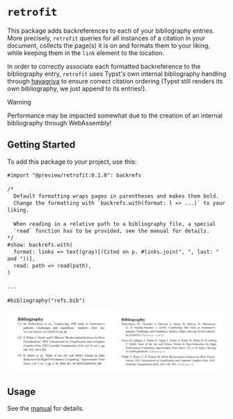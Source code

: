 # `retrofit`

This package adds backreferences to each of your bibliography entries. More precisely, `retrofit` queries for all instances of a citation in your document, collects the page(s) it is on and formats them to your liking, while keeping them in the `link` element to the location.

In order to correctly associate each formatted backreference to the bibliography entry, `retrofit` uses Typst's own internal bibliography handling through [hayagriva](https://github.com/typst/hayagriva) to ensure correct citation ordering (Typst still renders its own bibliography, we just append to its entries!).

> [!WARNING]
> Performance may be impacted somewhat due to the creation of an internal bibliography through WebAssembly!

## Getting Started

To add this package to your project, use this:

```typ
#import "@preview/retrofit:0.1.0": backrefs

/*
  Default formatting wraps pages in parentheses and makes them bold.
  Change the formatting with `backrefs.with(format: l => ...)` to your liking.

  When reading in a relative path to a bibliography file, a special
  `read` function has to be provided, see the manual for details.
*/
#show: backrefs.with(
  format: links => text(gray)[(Cited on p. #links.join(", ", last: " and "))],
  read: path => read(path),
)

...

#bibliography("refs.bib")
```

<p align="center">
  <picture>
    <source media="(prefers-color-scheme: dark)" srcset="./images/ieee-dark.svg">
    <img src="./images/ieee-light.svg" width="47%">
  </picture>
  <picture>
    <source media="(prefers-color-scheme: dark)" srcset="./images/apa-dark.svg">
    <img src="./images/apa-light.svg" width="50%">
  </picture>
</p>

## Usage

See the [manual](docs/docs.pdf) for details.

